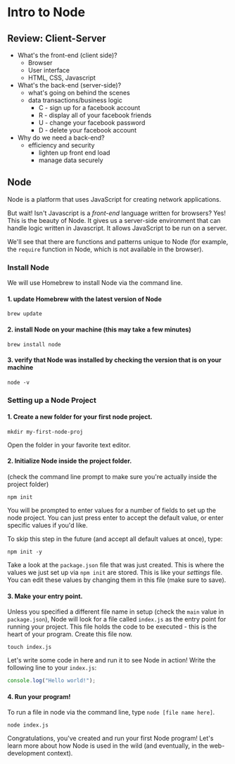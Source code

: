 # Intro to Node

## Review: Client-Server

* What's the front-end \(client side\)?
  * Browser
  * User interface
  * HTML, CSS, Javascript
* What's the back-end \(server-side\)?
  * what's going on behind the scenes
  * data transactions/business logic
    * C - sign up for a facebook account
    * R - display all of your facebook friends
    * U - change your facebook password
    * D - delete your facebook account
* Why do we need a back-end?
  * efficiency and security
    * lighten up front end load
    * manage data securely

## Node

Node is a platform that uses JavaScript for creating network applications.

But wait! Isn't Javascript is a _front-end_ language written for browsers? Yes! This is the beauty of Node. It gives us a server-side environment that can handle logic written in Javascript. It allows JavaScript to be run on a server.

We'll see that there are functions and patterns unique to Node \(for example, the `require` function in Node, which is not available in the browser\).

### Install Node

We will use Homebrew to install Node via the command line.

#### 1. update Homebrew with the latest version of Node

```text
brew update
```

#### 2. install Node on your machine \(this may take a few minutes\)

```text
brew install node
```

#### 3. verify that Node was installed by checking the version that is on your machine

```text
node -v
```

### Setting up a Node Project

#### 1. Create a new folder for your first node project.

```text
mkdir my-first-node-proj
```

Open the folder in your favorite text editor.

#### 2. Initialize Node inside the project folder.

\(check the command line prompt to make sure you're actually inside the project folder\)

```text
npm init
```

You will be prompted to enter values for a number of fields to set up the node project. You can just press enter to accept the default value, or enter specific values if you'd like.

To skip this step in the future \(and accept all default values at once\), type:

```text
npm init -y
```

Take a look at the `package.json` file that was just created. This is where the values we just set up via `npm init` are stored. This is like your _settings_ file. You can edit these values by changing them in this file \(make sure to save\).

#### 3. Make your entry point.

Unless you specified a different file name in setup \(check the `main` value in `package.json`\), Node will look for a file called `index.js` as the entry point for running your project. This file holds the code to be executed - this is the heart of your program. Create this file now.

```text
touch index.js
```

Let's write some code in here and run it to see Node in action! Write the following line to your `index.js`:

```javascript
console.log("Hello world!");
```

#### 4. Run your program!

To run a file in node via the command line, type `node [file name here]`.

```text
node index.js
```

Congratulations, you've created and run your first Node program! Let's learn more about how Node is used in the wild \(and eventually, in the web-development context\).

